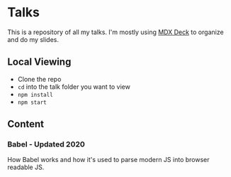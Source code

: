 # Talks

This is a repository of all my talks. I'm mostly using [MDX Deck](https://github.com/jxnblk/mdx-deck) to organize and do my slides.

## Local Viewing
- Clone the repo
- `cd` into the talk folder you want to view
- `npm install`
- `npm start`

## Content

### Babel - Updated 2020
How Babel works and how it's used to parse modern JS into browser readable JS.
